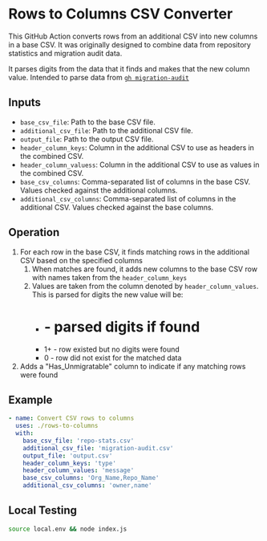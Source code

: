 # Rows to Columns CSV Converter

This GitHub Action converts rows from an additional CSV into new columns in a base CSV. It was originally designed to combine data from repository statistics and migration audit data.

It parses digits from the data that it finds and makes that the new column value. Intended to parse data from [`gh migration-audit`](https://github.com/timrogers/gh-migration-audit)

## Inputs

- `base_csv_file`: Path to the base CSV file.
- `additional_csv_file`: Path to the additional CSV file.
- `output_file`: Path to the output CSV file.
- `header_column_keys`: Column in the additional CSV to use as headers in the combined CSV.
- `header_column_valuess`: Column in the additional CSV to use as values in the combined CSV.
- `base_csv_columns`: Comma-separated list of columns in the base CSV. Values checked against the additional columns.
- `additional_csv_columns`: Comma-separated list of columns in the additional CSV. Values checked against the base columns.

## Operation

1. For each row in the base CSV, it finds matching rows in the additional CSV based on the specified columns
    1. When matches are found, it adds new columns to the base CSV row with names taken from the `header_column_keys`
    1. Values are taken from the column denoted by `header_column_values`. This is parsed for digits the new value will be:
        - # - parsed digits if found
        - 1+ - row existed but no digits were found
        - 0 - row did not exist for the matched data
1. Adds a "Has_Unmigratable" column to indicate if any matching rows were found


## Example

```yaml
- name: Convert CSV rows to columns
  uses: ./rows-to-columns
  with:
    base_csv_file: 'repo-stats.csv'
    additional_csv_file: 'migration-audit.csv'
    output_file: 'output.csv'
    header_column_keys: 'type'
    header_column_values: 'message'
    base_csv_columns: 'Org_Name,Repo_Name'
    additional_csv_columns: 'owner,name'
```

## Local Testing

```bash
source local.env && node index.js
```